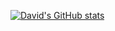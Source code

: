 [![David's GitHub stats](https://github-readme-stats.vercel.app/api?username=valleysprings)](https://github.com/anuraghazra/github-readme-stats)
